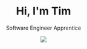 <h1 align="center">Hi, I'm Tim</h1>

<p align="center">
  Software Engineer Apprentice
</p>

<p align="center">
  <a href="https://spotify-github-profile.vercel.app/api/view?uid=m3vp3brj7ewksrkivcvp8ci22&redirect=true">
    <img src="https://spotify-github-profile.vercel.app/api/view?uid=m3vp3brj7ewksrkivcvp8ci22&cover_image=false&theme=default&show_offline=true&background_color=121212&interchange=false&bar_color_cover=true">
  </a>
</p>
